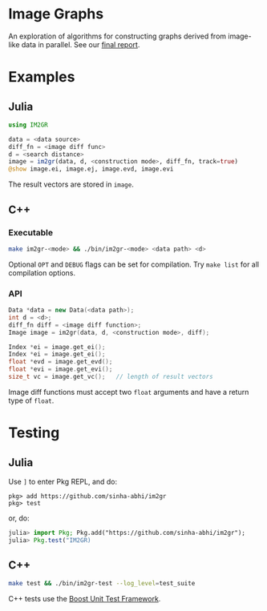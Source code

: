 Image Graphs
============

An exploration of algorithms for constructing graphs derived from image-like
data in parallel. See our [final report](docs/im2gr.pdf).

# Examples

## Julia
```julia
using IM2GR

data = <data source>
diff_fn = <image diff func>
d = <search distance>
image = im2gr(data, d, <construction mode>, diff_fn, track=true)
@show image.ei, image.ej, image.evd, image.evi
```
The result vectors are stored in `image`.

## C++
### Executable
```bash
make im2gr-<mode> && ./bin/im2gr-<mode> <data path> <d>
```
Optional `OPT` and `DEBUG` flags can be set for compilation.
Try `make list` for all compilation options.

### API
```cpp
Data *data = new Data(<data path>);
int d = <d>;
diff_fn diff = <image diff function>;
Image image = im2gr(data, d, <construction mode>, diff);

Index *ei = image.get_ei();
Index *ei = image.get_ei();
float *evd = image.get_evd();
float *evi = image.get_evi();
size_t vc = image.get_vc();   // length of result vectors
```
Image diff functions must accept two `float` arguments and have a return type
of `float`.

# Testing

## Julia
Use `]` to enter Pkg REPL, and do:
```
pkg> add https://github.com/sinha-abhi/im2gr
pkg> test
```
or, do:
```julia
julia> import Pkg; Pkg.add("https://github.com/sinha-abhi/im2gr");
julia> Pkg.test("IM2GR)
```

## C++
```bash
make test && ./bin/im2gr-test --log_level=test_suite
```
C++ tests use the [Boost Unit Test Framework](https://github.com/boostorg/test).

